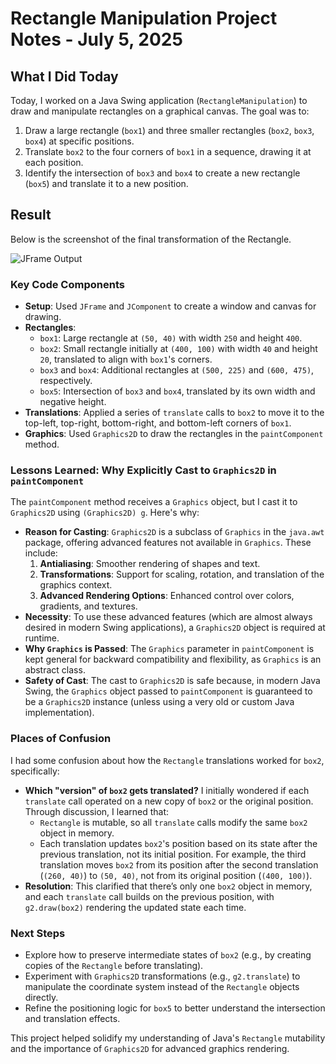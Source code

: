 # Rectangle Manipulation Project Notes - July 5, 2025

## What I Did Today
Today, I worked on a Java Swing application (`RectangleManipulation`) to draw and manipulate rectangles on a graphical canvas. The goal was to:
1. Draw a large rectangle (`box1`) and three smaller rectangles (`box2`, `box3`, `box4`) at specific positions.
2. Translate `box2` to the four corners of `box1` in a sequence, drawing it at each position.
3. Identify the intersection of `box3` and `box4` to create a new rectangle (`box5`) and translate it to a new position.

## Result
Below is the screenshot of the final transformation of the Rectangle.

![JFrame Output](https://imgur.com/a/tU2R4im.gif)

### Key Code Components
- **Setup**: Used `JFrame` and `JComponent` to create a window and canvas for drawing.
- **Rectangles**:
  - `box1`: Large rectangle at `(50, 40)` with width `250` and height `400`.
  - `box2`: Small rectangle initially at `(400, 100)` with width `40` and height `20`, translated to align with `box1`'s corners.
  - `box3` and `box4`: Additional rectangles at `(500, 225)` and `(600, 475)`, respectively.
  - `box5`: Intersection of `box3` and `box4`, translated by its own width and negative height.
- **Translations**: Applied a series of `translate` calls to `box2` to move it to the top-left, top-right, bottom-right, and bottom-left corners of `box1`.
- **Graphics**: Used `Graphics2D` to draw the rectangles in the `paintComponent` method.

### Lessons Learned: Why Explicitly Cast to `Graphics2D` in `paintComponent`
The `paintComponent` method receives a `Graphics` object, but I cast it to `Graphics2D` using `(Graphics2D) g`. Here's why:
- **Reason for Casting**: `Graphics2D` is a subclass of `Graphics` in the `java.awt` package, offering advanced features not available in `Graphics`. These include:
  1. **Antialiasing**: Smoother rendering of shapes and text.
  2. **Transformations**: Support for scaling, rotation, and translation of the graphics context.
  3. **Advanced Rendering Options**: Enhanced control over colors, gradients, and textures.
- **Necessity**: To use these advanced features (which are almost always desired in modern Swing applications), a `Graphics2D` object is required at runtime.
- **Why `Graphics` is Passed**: The `Graphics` parameter in `paintComponent` is kept general for backward compatibility and flexibility, as `Graphics` is an abstract class.
- **Safety of Cast**: The cast to `Graphics2D` is safe because, in modern Java Swing, the `Graphics` object passed to `paintComponent` is guaranteed to be a `Graphics2D` instance (unless using a very old or custom Java implementation).

### Places of Confusion
I had some confusion about how the `Rectangle` translations worked for `box2`, specifically:
- **Which "version" of `box2` gets translated?** I initially wondered if each `translate` call operated on a new copy of `box2` or the original position. Through discussion, I learned that:
  - `Rectangle` is mutable, so all `translate` calls modify the same `box2` object in memory.
  - Each translation updates `box2`'s position based on its state after the previous translation, not its initial position. For example, the third translation moves `box2` from its position after the second translation (`(260, 40)`) to `(50, 40)`, not from its original position (`(400, 100)`).
- **Resolution**: This clarified that there’s only one `box2` object in memory, and each `translate` call builds on the previous position, with `g2.draw(box2)` rendering the updated state each time.

### Next Steps
- Explore how to preserve intermediate states of `box2` (e.g., by creating copies of the `Rectangle` before translating).
- Experiment with `Graphics2D` transformations (e.g., `g2.translate`) to manipulate the coordinate system instead of the `Rectangle` objects directly.
- Refine the positioning logic for `box5` to better understand the intersection and translation effects.

This project helped solidify my understanding of Java's `Rectangle` mutability and the importance of `Graphics2D` for advanced graphics rendering.